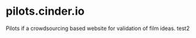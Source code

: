 pilots.cinder.io
================

Pilots if a crowdsourcing based website for validation of film ideas.
test2

